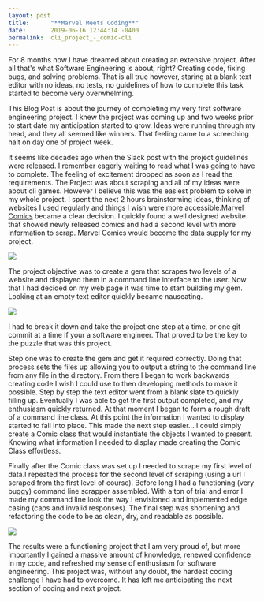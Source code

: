 ```yaml
---
layout: post
title:      "**Marvel Meets Coding**"
date:       2019-06-16 12:44:14 -0400
permalink:  cli_project_-_comic-cli
---
```



For 8 months now I have dreamed about creating an extensive project. After all that's what Software Engineering is about, right? Creating code, fixing bugs, and solving problems. That is all true however, staring at a blank text editor with no ideas, no tests, no guidelines of how to complete this task started to become very overwhelming.

This Blog Post is about the journey of completing my very first software engineering project. I knew the project was coming up and two weeks prior to start date my anticipation started to grow. Ideas were running through my head, and they all seemed like winners. That feeling came to a screeching halt on day one of project week. 

It seems like decades ago when the Slack post with the project guidelines were released. I remember eagerly waiting to read what I was going to have to complete. The feeling of excitement dropped as soon as I read the requirements. The Project was about scraping and all of my ideas were about cli games. However I believe this was the easiest problem to solve in my whole project. I spent the next 2 hours brainstorming ideas, thinking of websites I used regularly and things I wish were more accessible.[Marvel Comics](http://www.marvel.com/comics?&options%5Boffset%5D=0&totalcount=12) became a clear decision. I quickly found a well designed website that showed newly released comics and had a second level with more information to scrap. Marvel Comics would become the data supply for my project.

![](http://media.giphy.com/media/vBjLa5DQwwxbi/giphy.gif)

The project objective was to create a gem that scrapes two levels of a website and displayed them in a command line interface to the user. Now that I had decided on my web page it was time to start building my gem. Looking at an empty text editor quickly became nauseating. 

![](http://media.giphy.com/media/AiEr9b7sX5VKIoIvQL/giphy.gif)

I had to break it down and take the project one step at a time, or one git commit at a time if your a software engineer. That proved to be the key to the puzzle that was this project.

Step one was to create the gem and get it required correctly. Doing that process sets the files up allowing you to output a string to the command line from any file in the directory. From there I began to work backwards creating code I wish I could use to then developing methods to make it possible. Step by step the text editor went from a blank slate to quickly filling up. Eventually I was able to get the first output completed, and my enthusiasm quickly returned. At that moment I began to form a rough draft of a command line class. At this point the information I wanted to display started to fall into place. This made the next step easier... I could simply create a Comic class that would instantiate the objects I wanted to present. Knowing what information I needed to display made creating the Comic Class effortless.

Finally after the Comic class was set up I needed to scrape my first level of data.I repeated the process for the second level of scraping (using a url I scraped from the first level of course). Before long I had a functioning (very buggy) command line scrapper assembled. With a ton of trial and error I made my command line look the way I envisioned and implemented edge casing (caps and invalid responses). The final step was shortening and refactoring the code to be as clean, dry, and readable as possible.

![](http://media.giphy.com/media/1Zp8tUAMkOZDMkqcHb/giphy.gif)

The results were a functioning project that I am very proud of, but more importantly I gained a massive amount of knowledge, renewed confidence in my code, and refreshed my sense of enthusiasm for software engineering. This project was, without any doubt, the hardest coding challenge I have had to overcome. It has left me anticipating the next section of coding and next project.



